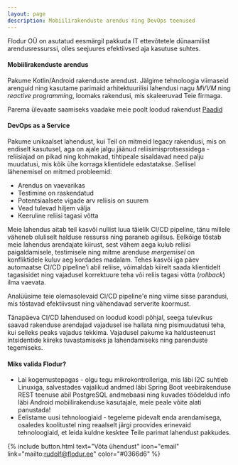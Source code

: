 ```yaml
---
layout: page
description: Mobiilirakenduste arendus ning DevOps teenused
---
```


Flodur OÜ on asutatud eesmärgil pakkuda IT ettevõtetele dünaamilist arendusressurssi, olles seejuures efektiivsed aja kasutuse suhtes.

#### Mobiilirakenduste arendus
Pakume Kotlin/Android rakenduste arendust. Jälgime tehnoloogia viimaseid arenguid ning kasutame parimaid arhitektuurilisi lahendusi nagu _MVVM_ ning _reactive programming_, loomaks rakendusi, mis skaleeruvad Teie firmaga.

Parema ülevaate saamiseks vaadake meie poolt loodud rakendust [Paadid](/boats)

#### DevOps as a Service
Pakume unikaalset lahendust, kui Teil on mitmeid legacy rakendusi, mis on endiselt kasutusel, aga on ajale jalgu jäänud reliisimisprotsessidega - reliisiajad on pikad ning kohmakad, tihtipeale sisaldavad need palju muudatusi, mis kõik ühe korraga klientidele edastatakse. Sellisel lähenemisel on mitmed probleemid:

- Arendus on vaevarikas
- Testimine on raskendatud
- Potentsiaalsete vigade arv reliisis on suurem
- Vead tulevad hiljem välja
- Keeruline reliisi tagasi võtta

Meie lahendus aitab teil kasvõi nullist luua täielik CI/CD pipeline, tänu millele väheneb oluliselt halduse ressurss ning paraneb agiilsus. Eelkõige tõstab meie lahendus arendajate kiirust, sest vähem aega kulub reliisi paigaldamisele, testimisele ning mitme arenduse _mergemisel_ on konfliktidele kuluv aeg kordades madalam. Tehes kasvõi iga päev automaatse CI/CD pipeline’i abil reliise, võimaldab kiirelt saada klientidelt tagasisidet ning vajadusel korrektuure teha või reliis tagasi võtta (_rollback_) ilma vaevata.

Analüüsime teie olemasolevaid CI/CD pipeline'e ning viime sisse parandusi, mis tõstavad efektiivsust ning vähendavad serverite koormust.

Tänapäeva CI/CD lahendused on loodud koodi põhjal, seega tulevikus saavad rakenduse arendajad vajadusel ise hallata ning pisimuudatusi teha, kui selleks peaks vajadus tekkima. Vajadusel pakume ka haldusteenust intsidentide kiireks tuvastamiseks ja lahendamiseks ning parenduste tegemiseks.

#### Miks valida Flodur?
- Lai kogemustepagas - olgu tegu mikrokontrolleriga, mis läbi I2C suhtleb Linuxiga, salvestades vajalikud andmed läbi Spring Boot veebirakenduse REST teenuse abil PostgreSQL andmebaasi ning kuvades töödeldud info läbi Android mobiilirakenduse kasutajale, meie peale võite alati panustada!
- Eelistame uusi tehnoloogiaid - tegeleme pidevalt enda arendamisega, osaledes koolitustel ning reaalselt järgi proovides erinevaid tehnoloogiaid, et leida kuldne kesktee Teile parimat lahendust pakkudes.

{% include button.html text="Võta ühendust" icon="email" link="mailto:rudolf@flodur.ee" color="#0366d6" %}
